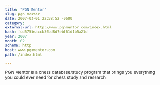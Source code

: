 ```yaml
---
title: "PGN Mentor"
slug: pgn-mentor
date: 2007-02-01 22:58:52 -0600
category: 
external-url: http://www.pgnmentor.com/index.html
hash: fcd5755eaccb36bd8d7ebf61d1b5a21d
year: 2007
month: 02
scheme: http
host: www.pgnmentor.com
path: /index.html

---
```


PGN Mentor is a chess database/study program that brings you everything you could ever need for chess study and research
